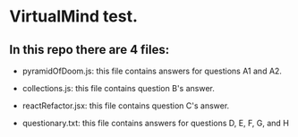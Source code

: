# VirtualMind test.

## In this repo there are 4 files:

* pyramidOfDoom.js: this file contains answers for questions A1 and A2.

* collections.js: this file contains question B's answer.

* reactRefactor.jsx: this file contains question C's answer.

* questionary.txt: this file contains answers for questions D, E, F, G, and H 
